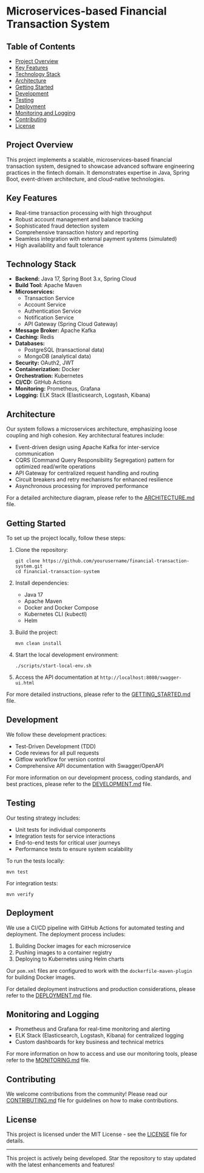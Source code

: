 # Microservices-based Financial Transaction System

## Table of Contents
- [Project Overview](#project-overview)
- [Key Features](#key-features)
- [Technology Stack](#technology-stack)
- [Architecture](#architecture)
- [Getting Started](#getting-started)
- [Development](#development)
- [Testing](#testing)
- [Deployment](#deployment)
- [Monitoring and Logging](#monitoring-and-logging)
- [Contributing](#contributing)
- [License](#license)

## Project Overview
This project implements a scalable, microservices-based financial transaction system, designed to showcase advanced software engineering practices in the fintech domain. It demonstrates expertise in Java, Spring Boot, event-driven architecture, and cloud-native technologies.

## Key Features
- Real-time transaction processing with high throughput
- Robust account management and balance tracking
- Sophisticated fraud detection system
- Comprehensive transaction history and reporting
- Seamless integration with external payment systems (simulated)
- High availability and fault tolerance

## Technology Stack
- **Backend:** Java 17, Spring Boot 3.x, Spring Cloud
- **Build Tool:** Apache Maven
- **Microservices:** 
  - Transaction Service
  - Account Service
  - Authentication Service
  - Notification Service
  - API Gateway (Spring Cloud Gateway)
- **Message Broker:** Apache Kafka
- **Caching:** Redis
- **Databases:** 
  - PostgreSQL (transactional data)
  - MongoDB (analytical data)
- **Security:** OAuth2, JWT
- **Containerization:** Docker
- **Orchestration:** Kubernetes
- **CI/CD:** GitHub Actions
- **Monitoring:** Prometheus, Grafana
- **Logging:** ELK Stack (Elasticsearch, Logstash, Kibana)

## Architecture
Our system follows a microservices architecture, emphasizing loose coupling and high cohesion. Key architectural features include:

- Event-driven design using Apache Kafka for inter-service communication
- CQRS (Command Query Responsibility Segregation) pattern for optimized read/write operations
- API Gateway for centralized request handling and routing
- Circuit breakers and retry mechanisms for enhanced resilience
- Asynchronous processing for improved performance

For a detailed architecture diagram, please refer to the [ARCHITECTURE.md](./docs/ARCHITECTURE.md) file.

## Getting Started
To set up the project locally, follow these steps:

1. Clone the repository:
   ```
   git clone https://github.com/yourusername/financial-transaction-system.git
   cd financial-transaction-system
   ```

2. Install dependencies:
   - Java 17
   - Apache Maven
   - Docker and Docker Compose
   - Kubernetes CLI (kubectl)
   - Helm

3. Build the project:
   ```
   mvn clean install
   ```

4. Start the local development environment:
   ```
   ./scripts/start-local-env.sh
   ```

5. Access the API documentation at `http://localhost:8080/swagger-ui.html`

For more detailed instructions, please refer to the [GETTING_STARTED.md](./docs/GETTING_STARTED.md) file.

## Development
We follow these development practices:

- Test-Driven Development (TDD)
- Code reviews for all pull requests
- Gitflow workflow for version control
- Comprehensive API documentation with Swagger/OpenAPI

For more information on our development process, coding standards, and best practices, please refer to the [DEVELOPMENT.md](./docs/DEVELOPMENT.md) file.

## Testing
Our testing strategy includes:

- Unit tests for individual components
- Integration tests for service interactions
- End-to-end tests for critical user journeys
- Performance tests to ensure system scalability

To run the tests locally:
```
mvn test
```

For integration tests:
```
mvn verify
```

## Deployment
We use a CI/CD pipeline with GitHub Actions for automated testing and deployment. The deployment process includes:

1. Building Docker images for each microservice
2. Pushing images to a container registry
3. Deploying to Kubernetes using Helm charts

Our `pom.xml` files are configured to work with the `dockerfile-maven-plugin` for building Docker images.

For detailed deployment instructions and production considerations, please refer to the [DEPLOYMENT.md](./docs/DEPLOYMENT.md) file.

## Monitoring and Logging
- Prometheus and Grafana for real-time monitoring and alerting
- ELK Stack (Elasticsearch, Logstash, Kibana) for centralized logging
- Custom dashboards for key business and technical metrics

For more information on how to access and use our monitoring tools, please refer to the [MONITORING.md](./docs/MONITORING.md) file.

## Contributing
We welcome contributions from the community! Please read our [CONTRIBUTING.md](./CONTRIBUTING.md) file for guidelines on how to make contributions.

## License
This project is licensed under the MIT License - see the [LICENSE](./LICENSE) file for details.

---

This project is actively being developed. Star the repository to stay updated with the latest enhancements and features!
